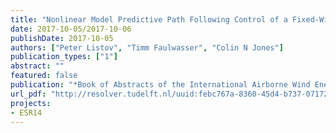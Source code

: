 ```yaml
---
title: "Nonlinear Model Predictive Path Following Control of a Fixed-Wing Single-Line Kite"
date: 2017-10-05/2017-10-06
publishDate: 2017-10-05
authors: ["Peter Listov", "Timm Faulwasser", "Colin N Jones"]
publication_types: ["1"]
abstract: ""
featured: false
publication: "*Book of Abstracts of the International Airborne Wind Energy Conference (AWEC 2017)*"
url_pdf: "http://resolver.tudelft.nl/uuid:febc767a-8360-45d4-b737-071723420bec"
projects:
- ESR14
---
```


